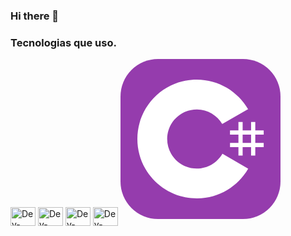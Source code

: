 ### Hi there 👋

### Tecnologias que uso.
 <div style="display: inline_block">
  <a href="https://www.w3.org/TR/html5/" title="HTML5"><img align="center" alt="Dev-CSS" height="30" width="40" src="https://github.com/get-icon/geticon/raw/master/icons/html-5.svg"></a>
  <a href="https://www.w3.org/TR/CSS/" title="CSS3"><img align="center" alt="Dev-CSS" height="30" width="40" src="https://github.com/get-icon/geticon/raw/master/icons/css-3.svg"></a>
  <a href="https://developer.mozilla.org/en-US/docs/Web/JavaScript" title="JavaScript"><img align="center" alt="Dev-CSS" height="30" width="40" src="https://github.com/get-icon/geticon/raw/master/icons/javascript.svg"></a>
  <a href="https://www.python.org/" title="Python"><img align="center" alt="Dev-CSS" height="30" width="40" src="https://github.com/get-icon/geticon/raw/master/icons/python.svg"></a>
  <svg xmlns="http://www.w3.org/2000/svg" width="256" height="256" fill="none" viewBox="0 0 256 256"><rect width="256" height="256" fill="#953CAD" rx="60"/><path fill="#fff" d="M195.436 100.668V114.142H208.91V100.668H215.647V114.142H229.12V120.879H215.647V134.352H229.12V141.089H215.647V154.563H208.91V141.089H195.436V154.563H188.699V141.089H175.226V134.352H188.699V120.879H175.226V114.142H188.699V100.668H195.436ZM208.91 120.879H195.436V134.352H208.91V120.879Z"/><path fill="#fff" d="M122.001 33C157.144 33 187.828 52.0863 204.262 80.4561L204.102 80.183L162.753 103.991C154.607 90.1977 139.672 80.8892 122.54 80.6975L122.001 80.6945C95.875 80.6945 74.6945 101.874 74.6945 127.999C74.6945 136.543 76.9723 144.552 80.9335 151.469C89.0876 165.704 104.416 175.306 122.001 175.306C139.693 175.306 155.109 165.582 163.222 151.195L163.025 151.54L204.311 175.458C188.057 203.588 157.794 222.615 123.059 222.994L122.001 223C86.746 223 55.9753 203.796 39.582 175.276C31.5791 161.353 27 145.212 27 127.999C27 75.5334 69.5323 33 122.001 33Z"/></svg>
</div>
